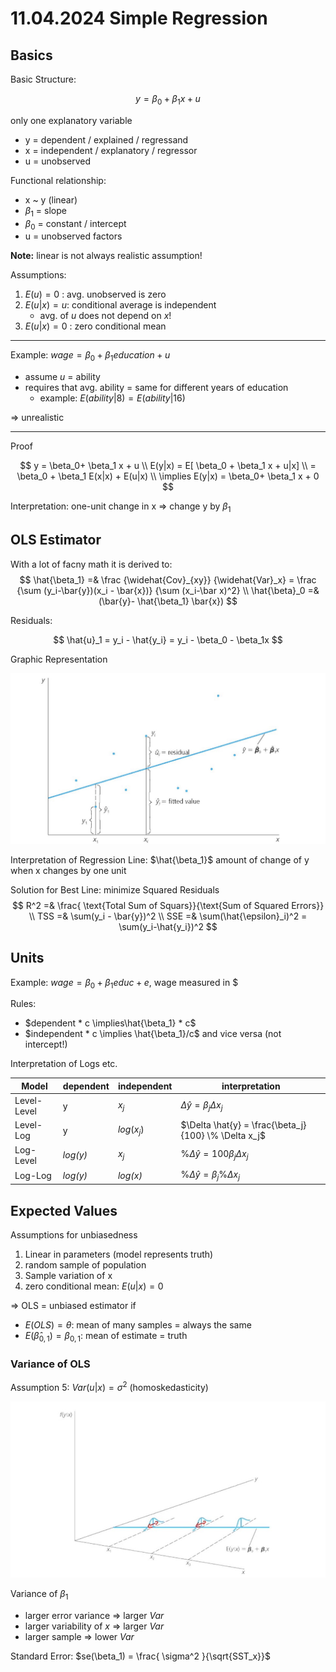 # 11.04.2024 Simple Regression

## Basics

Basic Structure:

$$
y = \beta_0 + \beta_1 x + u
$$

only one explanatory variable

- y = dependent / explained / regressand
- x = independent / explanatory / regressor
- u = unobserved



Functional relationship:

- x ~ y (linear)
- $\beta_1$ = slope
- $\beta_0$​ = constant / intercept
- u = unobserved factors

**Note:** linear is not always realistic assumption!



Assumptions:

1. $E(u) = 0$ : avg. unobserved is zero
2. $E(u | x) = u$: conditional average is independent
    - avg. of *u* does not depend on *x*!
3. $E(u|x) = 0$ : zero conditional mean 

---

Example: $wage = \beta_0 + \beta_1 education + u$

- assume *u* = ability
- requires that avg. ability = same for different years of education
    - example: $E(ability|8) = E(ability|16)$

=> unrealistic

---

Proof

$$
y = \beta_0+ \beta_1 x + u \\
E(y|x) = E[ \beta_0 +  \beta_1 x + u|x] \\
= \beta_0 + \beta_1 E(x|x) + E(u|x) \\
\implies E(y|x) = \beta_0+ \beta_1 x + 0
$$

Interpretation: one-unit change in x => change y by $\beta_1$

## OLS Estimator

With a lot of facny math it is derived to:
$$
\hat{\beta_1} =& \frac
	{\widehat{Cov}_{xy}}
	{\widehat{Var}_x} 
= \frac
	{\sum (y_i-\bar{y})(x_i - \bar{x})}
	{\sum (x_i-\bar x)^2}
\\
\hat{\beta}_0 =& (\bar{y}- \hat{\beta_1} \bar{x})
$$

Residuals:

$$
\hat{u}_1 = y_i - \hat{y_i} = y_i - \beta_0 - \beta_1x
$$


Graphic Representation

![img](../images/2024-04-12_16-28-39.jpg)

Interpretation of Regression Line: $\hat{\beta_1}$ amount of change of y when x changes by one unit



Solution for Best Line: minimize Squared Residuals
$$
R^2 =& \frac{ \text{Total Sum of Squars}}{\text{Sum of Squared Errors}} \\
TSS =& \sum(y_i - \bar{y})^2 \\
SSE =& \sum(\hat{\epsilon}_i)^2 = \sum(y_i-\hat{y_i})^2
$$

 

## Units

Example:  $wage = \beta_0 + \beta_1 educ + e$​​, wage measured in $

Rules:

- $dependent * c \implies\hat{\beta_1} * c$
- $independent * c \implies \hat{\beta_1}/c$​ and vice versa (not intercept!)



Interpretation of Logs etc.

| Model       | dependent | independent | interpretation                                       |
| ----------- | --------- | ----------- | ---------------------------------------------------- |
| Level-Level | y         | $x_j$       | $\Delta \hat{y} = \beta_j \Delta x_j$                |
| Level-Log   | y         | $log(x_j)$  | $\Delta \hat{y} = \frac{\beta_j}{100} \% \Delta x_j$ |
| Log-Level   | *log(y)*  | $x_j$       | $\% \Delta \hat{y} = 100 \beta_j \Delta x_j$         |
| Log-Log     | *log(y)*  | *log(x)*    | $\% \Delta \hat{y} = \beta_j \% \Delta x_j$          |



## Expected Values

Assumptions for unbiasedness

1. Linear in parameters (model represents truth)
2. random sample of population
3. Sample variation of x
4. zero conditional mean: $E(u|x)=0$

=> OLS = unbiased estimator if 

- $E(OLS) = \theta$: mean of many samples = always the same
- $E(\hat{\beta}_{0,1}) = \beta_{0,1}$: mean of estimate = truth



### Variance of OLS

 Assumption 5: $Var(u|x) = \sigma^2$ (homoskedasticity)

![img](../images/2024-04-16_14-15-04.jpg)

Variance of $\beta_1$

- larger error variance => larger *Var*
- larger variability of *x* => larger *Var*
- larger sample => lower *Var*

Standard Error: $se(\beta_1) = \frac{ \sigma^2 }{\sqrt{SST_x}}$

